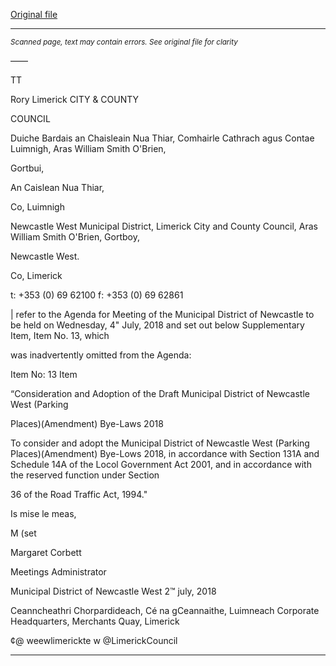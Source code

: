 [Original file](https://www.limerick.ie/sites/default/files/media/documents/2018-07/Supplementary%20Item%20Municipal%20District%20of%20Newcastle%20West%20Agenda%20v2.pdf)

---
*<small>Scanned page, text may contain errors. See original file for clarity</small>*  

——

TT

Rory
Limerick
CITY & COUNTY

COUNCIL

Duiche Bardais an Chaisleain Nua Thiar,
Comhairle Cathrach agus Contae Luimnigh,
Aras William Smith O'Brien,

Gortbui,

An Caislean Nua Thiar,

Co, Luimnigh

Newcastle West Municipal District,
Limerick City and County Council,
Aras William Smith O'Brien,
Gortboy,

Newcastle West.

Co, Limerick

t: +353 (0) 69 62100
f: +353 (0) 69 62861

| refer to the Agenda for Meeting of the Municipal District of Newcastle to be held on
Wednesday, 4" July, 2018 and set out below Supplementary Item, Item No. 13, which

was inadvertently omitted from the Agenda:

Item No: 13 Item

“Consideration and Adoption of the Draft Municipal District of Newcastle West (Parking

Places)(Amendment) Bye-Laws 2018

To consider and adopt the Municipal District of Newcastle West (Parking
Places)(Amendment) Bye-Lows 2018, in accordance with Section 131A and Schedule 14A of
the Locol Government Act 2001, and in accordance with the reserved function under Section

36 of the Road Traffic Act, 1994."

Is mise le meas,

M (set

Margaret Corbett

Meetings Administrator

Municipal District of Newcastle West
2™ july, 2018

Ceanncheathri Chorpardideach, Cé na gCeannaithe, Luimneach
Corporate Headquarters, Merchants Quay, Limerick

¢@ weewlimerickte
w @LimerickCouncil


---
